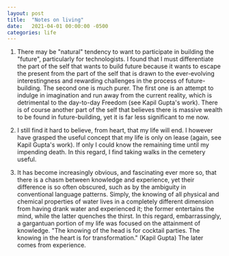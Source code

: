 ```yaml
---
layout: post
title:  "Notes on living"
date:   2021-04-01 00:00:00 -0500
categories: life
---
```


1. There may be "natural" tendency to want to participate in building the "future", particularly for technologists. I found that I must differentiate the part of the self that wants to build future because it wants to escape the present from the part of the self that is drawn to the ever-evolving interestingness and rewarding challenges in the process of future-building. The second one is much purer. The first one is an attempt to indulge in imagination and run away from the current reality, which is detrimental to the day-to-day Freedom (see Kapil Gupta's work). There is of course another part of the self that believes there is massive wealth to be found in future-building, yet it is far less significant to me now.

2. I still find it hard to believe, from heart, that my life will end. I however have grasped the useful concept that my life is only on lease (again, see Kapil Gupta's work). If only I could know the remaining time until my impending death. In this regard, I find taking walks in the cemetery useful.

3. It has become increasingly obvious, and fascinating ever more so, that there is a chasm between knowledge and experience, yet their difference is so often obscured, such as by the ambiguity in conventional language patterns. Simply, the knowing of all physical and chemical properties of water lives in a completely different dimension from having drank water and experienced it; the former entertains the mind, while the latter quenches the thirst. In this regard, embarrassingly, a gargantuan portion of my life was focused on the attainment of knowledge. "The knowing of the head is for cocktail parties. The knowing in the heart is for transformation." (Kapil Gupta) The later comes from experience.
